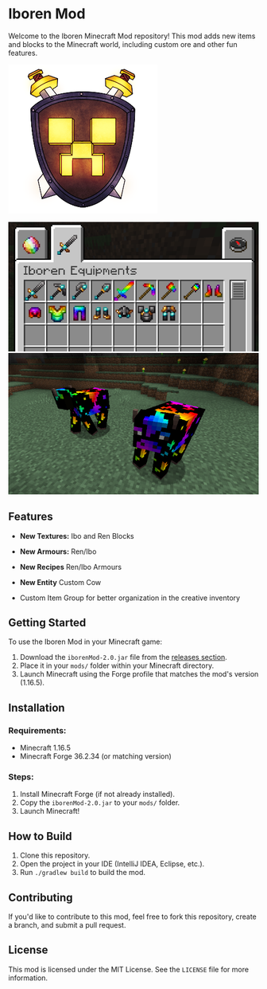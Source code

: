 # Iboren Mod

Welcome to the Iboren Minecraft Mod repository! This mod adds new items and blocks to the Minecraft world, including custom ore and other fun features.

![Mod Logo](src/main/resources/iboren_mod_logo.png)

![ScreenShot](screenshots/tab_equiments.png)
![ScreenShot](screenshots/custom_cow.png)


## Features

- **New Textures:** Ibo and Ren Blocks
- **New Armours:** Ren/Ibo
- **New Recipes** Ren/Ibo Armours
- **New Entity** Custom Cow

- Custom Item Group for better organization in the creative inventory

## Getting Started

To use the Iboren Mod in your Minecraft game:

1. Download the `iborenMod-2.0.jar` file from the [releases section](#).
2. Place it in your `mods/` folder within your Minecraft directory.
3. Launch Minecraft using the Forge profile that matches the mod's version (1.16.5).

## Installation

### Requirements:
- Minecraft 1.16.5
- Minecraft Forge 36.2.34 (or matching version)
  
### Steps:
1. Install Minecraft Forge (if not already installed).
2. Copy the `iborenMod-2.0.jar` to your `mods/` folder.
3. Launch Minecraft!

## How to Build

1. Clone this repository.
2. Open the project in your IDE (IntelliJ IDEA, Eclipse, etc.).
3. Run `./gradlew build` to build the mod.

## Contributing

If you'd like to contribute to this mod, feel free to fork this repository, create a branch, and submit a pull request.

## License

This mod is licensed under the MIT License. See the `LICENSE` file for more information.

